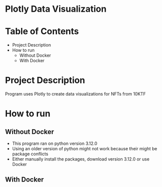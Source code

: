 # Plotly Data Visualization

# Table of Contents
- Project Description
- How to run
    - Without Docker
    - With Docker

# Project Description
Program uses Plotly to create data visualizations for NFTs from 10KTF

# How to run
## Without Docker
- This program ran on python version 3.12.0
- Using an older version of python might not work because their might be package conflicts
- Either manually install the packages, download version 3.12.0 or use Docker

## With Docker

